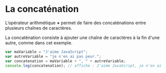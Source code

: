 # La concaténation

L’opérateur arithmétique **+** permet de faire des concaténations entre plusieurs chaînes de
caractères.

La concaténation consiste à ajouter une chaîne de caractères à la fin d'une autre, comme dans cet exemple.

```js
var maVariable = "J'aime JavaScript";
var autreVariable = "je n'en ai pas peur.";
var concatenation = maVariable + ", " + autreVariable;
console.log(concatenation); // affiche : J'aime JavaScript, je n'en ai pas peur.
```
